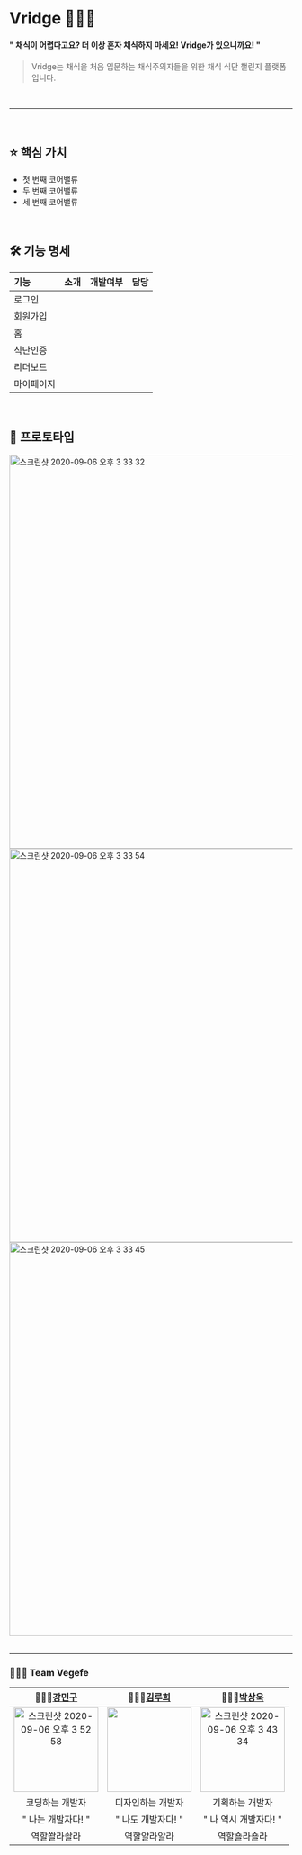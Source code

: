 # Vridge 🌿🌿🌿
#### " 채식이 어렵다고요? 더 이상 혼자 채식하지 마세요! Vridge가 있으니까요! "
> Vridge는 채식을 처음 입문하는 채식주의자들을 위한 채식 식단 챌린지 플랫폼입니다. <br>

<br>

---

<br>

## ⭐️ 핵심 가치
* 첫 번째 코어밸류
* 두 번째 코어밸류
* 세 번째 코어밸류

<br>

## 🛠 기능 명세
| 기능 | 소개 | 개발여부 | 담당 |
| :--- | :--- | :--- | :--- |
| 로그인 |  |  |  |
| 회원가입 |  |  |  |
| 홈 |  |  |  |
| 식단인증 |  |  |  |
| 리더보드 |  |  |  |
| 마이페이지 |  |  |  |



<br>

## 📱 프로토타입
<img width="700" alt="스크린샷 2020-09-06 오후 3 33 32" src="https://user-images.githubusercontent.com/63235947/92319794-f2d32900-f056-11ea-99e8-12d7779f949b.png">

<img width="700" alt="스크린샷 2020-09-06 오후 3 33 54" src="https://user-images.githubusercontent.com/63235947/92319821-4180c300-f057-11ea-9ae8-47510abb126e.png">

<img width="700" alt="스크린샷 2020-09-06 오후 3 33 45" src="https://user-images.githubusercontent.com/63235947/92319808-3037b680-f057-11ea-84b6-a84b36defc2a.png">


<br>
<br> 

---

### 👨‍👨‍👧 Team Vegefe
| 👨🏻‍💻[강민구](https://github.com/minguking) | 👩🏻‍💻[김루희](https://github.com/heerucan) | 👨🏻‍💻[박상욱](https://github.com/haloswpark) |
| :---: | :---: | :---: |
| <img width="150" alt="스크린샷 2020-09-06 오후 3 52 58" src="https://user-images.githubusercontent.com/63235947/92320009-0b444300-f059-11ea-9ec2-ae9bb6d295f8.png"> | <img width='150' src="https://user-images.githubusercontent.com/63235947/92319855-9cb2b580-f057-11ea-843a-8fe6e7a1a390.png"> | <img width="150" alt="스크린샷 2020-09-06 오후 3 43 34" src="https://user-images.githubusercontent.com/63235947/92319861-bfdd6500-f057-11ea-969d-3e6c37862970.png"> |
| 코딩하는 개발자 | 디자인하는 개발자 | 기획하는 개발자 |
| " 나는 개발자다! " | " 나도 개발자다! " | " 나 역시 개발자다! " |
| 역할쏼라솰라 | 역할얄라얄라 | 역할숄라숄라 |



